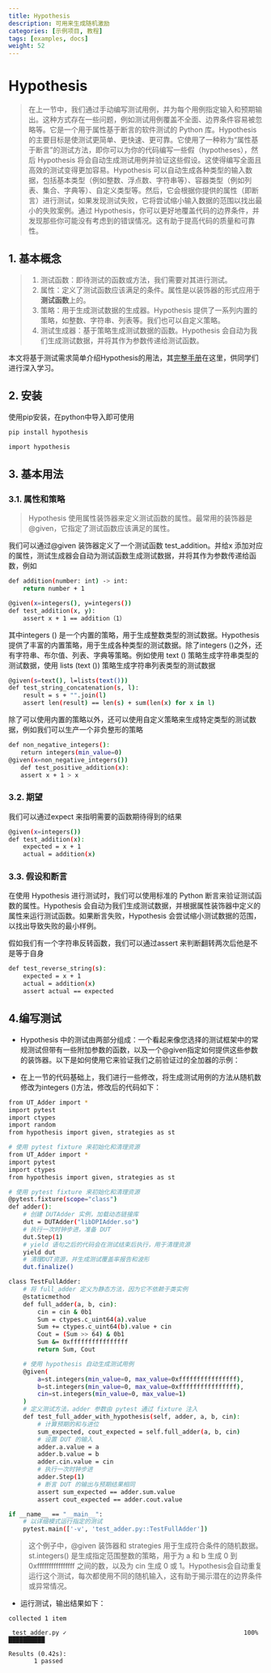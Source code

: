 ```yaml
---
title: Hypothesis
description: 可用来生成随机激励
categories: [示例项目, 教程]
tags: [examples, docs]
weight: 52
---
```



#  Hypothesis
> 在上一节中，我们通过手动编写测试用例，并为每个用例指定输入和预期输出。这种方式存在一些问题，例如测试用例覆盖不全面、边界条件容易被忽略等。它是一个用于属性基于断言的软件测试的 Python 库。Hypothesis 的主要目标是使测试更简单、更快速、更可靠。它使用了一种称为“属性基于断言”的测试方法，即你可以为你的代码编写一些假（hypotheses），然后 Hypothesis 将会自动生成测试用例并验证这些假设。这使得编写全面且高效的测试变得更加容易。Hypothesis 可以自动生成各种类型的输入数据，包括基本类型（例如整数、浮点数、字符串等）、容器类型（例如列表、集合、字典等）、自定义类型等。然后，它会根据你提供的属性（即断言）进行测试，如果发现测试失败，它将尝试缩小输入数据的范围以找出最小的失败案例。通过 Hypothesis，你可以更好地覆盖代码的边界条件，并发现那些你可能没有考虑到的错误情况。这有助于提高代码的质量和可靠性。
## 1. 基本概念
> 1. 测试函数：即待测试的函数或方法，我们需要对其进行测试。
> 2. 属性：定义了测试函数应该满足的条件。属性是以装饰器的形式应用于**测试函数**上的。
> 3. 策略：用于生成测试数据的生成器。Hypothesis 提供了一系列内置的策略，如整数、字符串、列表等。我们也可以自定义策略。
> 4. 测试生成器：基于策略生成测试数据的函数。Hypothesis 会自动为我们生成测试数据，并将其作为参数传递给测试函数。

本文将基于测试需求简单介绍Hypothesis的用法，其[完整手册](https://hypothesis.readthedocs.io/en/latest/)在这里，供同学们进行深入学习。
## 2. 安装

使用pip安装，在python中导入即可使用
```bash hl: title:
pip install hypothesis

import hypothesis
```


## 3. 基本用法

### 3.1. 属性和策略   
>Hypothesis 使用属性装饰器来定义测试函数的属性。最常用的装饰器是 @given，它指定了测试函数应该满足的属性。    

我们可以通过@given 装饰器定义了一个测试函数 test_addition。并给x 添加对应的属性，测试生成器会自动为测试函数生成测试数据，并将其作为参数传递给函数，例如
```bash hl: title:
def addition(number: int) -> int:
    return number + 1

@given(x=integers(), y=integers())　　
def test_addition(x, y):　　   
	assert x + 1 == addition（1）
```

其中integers () 是一个内置的策略，用于生成整数类型的测试数据。Hypothesis 提供了丰富的内置策略，用于生成各种类型的测试数据。除了integers ()之外，还有字符串、布尔值、列表、字典等策略。例如使用 text () 策略生成字符串类型的测试数据，使用 lists (text ()) 策略生成字符串列表类型的测试数据
```bash hl: title:
@given(s=text(), l=lists(text()))
def test_string_concatenation(s, l):　　   
	result = s + "".join(l)　　   
	assert len(result) == len(s) + sum(len(x) for x in l)
```

除了可以使用内置的策略以外，还可以使用自定义策略来生成特定类型的测试数据，例如我们可以生产一个非负整形的策略
```bash hl: title:
def non_negative_integers():
　　return integers(min_value=0)
@given(x=non_negative_integers())
　　def test_positive_addition(x):
　　assert x + 1 > x
```

### 3.2. 期望
我们可以通过expect 来指明需要的函数期待得到的结果
```bash hl: title:
@given(x=integers())
def test_addition(x):
    expected = x + 1
    actual = addition(x)
```
### 3.3. 假设和断言
在使用 Hypothesis 进行测试时，我们可以使用标准的 Python 断言来验证测试函数的属性。Hypothesis 会自动为我们生成测试数据，并根据属性装饰器中定义的属性来运行测试函数。如果断言失败，Hypothesis 会尝试缩小测试数据的范围，以找出导致失败的最小样例。

假如我们有一个字符串反转函数，我们可以通过assert 来判断翻转两次后他是不是等于自身
```bash hl: title:
def test_reverse_string(s):
    expected = x + 1
    actual = addition(x)
	assert actual == expected
```

## 4.编写测试

- Hypothesis 中的测试由两部分组成：一个看起来像您选择的测试框架中的常规测试但带有一些附加参数的函数，以及一个@given指定如何提供这些参数的装饰器。以下是如何使用它来验证我们之前验证过的全加器的示例：

- 在上一节的代码基础上，我们进行一些修改，将生成测试用例的方法从随机数修改为integers ()方法，修改后的代码如下：

```bash hl: title:
from UT_Adder import *
import pytest
import ctypes
import random
from hypothesis import given, strategies as st

# 使用 pytest fixture 来初始化和清理资源
from UT_Adder import *
import pytest
import ctypes
from hypothesis import given, strategies as st

# 使用 pytest fixture 来初始化和清理资源
@pytest.fixture(scope="class")
def adder():
    # 创建 DUTAdder 实例，加载动态链接库
    dut = DUTAdder("libDPIAdder.so")
    # 执行一次时钟步进，准备 DUT
    dut.Step(1)
    # yield 语句之后的代码会在测试结束后执行，用于清理资源
    yield dut
    # 清理DUT资源，并生成测试覆盖率报告和波形
    dut.finalize()

class TestFullAdder:
    # 将 full_adder 定义为静态方法，因为它不依赖于类实例
    @staticmethod
    def full_adder(a, b, cin):
        cin = cin & 0b1
        Sum = ctypes.c_uint64(a).value
        Sum += ctypes.c_uint64(b).value + cin
        Cout = (Sum >> 64) & 0b1
        Sum &= 0xffffffffffffffff
        return Sum, Cout

    # 使用 hypothesis 自动生成测试用例
    @given(
        a=st.integers(min_value=0, max_value=0xffffffffffffffff),
        b=st.integers(min_value=0, max_value=0xffffffffffffffff),
        cin=st.integers(min_value=0, max_value=1)
    )
    # 定义测试方法，adder 参数由 pytest 通过 fixture 注入
    def test_full_adder_with_hypothesis(self, adder, a, b, cin):
        # 计算预期的和与进位
        sum_expected, cout_expected = self.full_adder(a, b, cin)
        # 设置 DUT 的输入
        adder.a.value = a
        adder.b.value = b
        adder.cin.value = cin
        # 执行一次时钟步进
        adder.Step(1)
        # 断言 DUT 的输出与预期结果相同
        assert sum_expected == adder.sum.value
        assert cout_expected == adder.cout.value

if __name__ == "__main__":
    # 以详细模式运行指定的测试
    pytest.main(['-v', 'test_adder.py::TestFullAdder'])

```
>这个例子中，@given 装饰器和 strategies 用于生成符合条件的随机数据。st.integers() 是生成指定范围整数的策略，用于为 a 和 b 生成 0 到 0xffffffffffffffff 之间的数，以及为 cin 生成 0 或 1。Hypothesis会自动重复运行这个测试，每次都使用不同的随机输入，这有助于揭示潜在的边界条件或异常情况。
- 运行测试，输出结果如下：
```shell
collected 1 item                                                               

 test_adder.py ✓                                                 100% ██████████

Results (0.42s):
       1 passed
```
